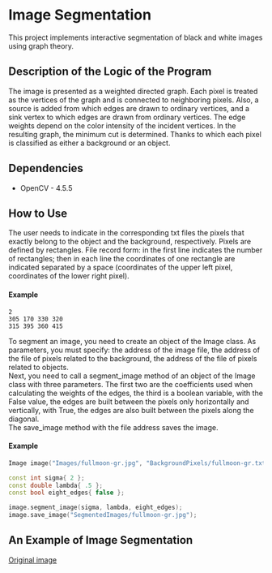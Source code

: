 # Image Segmentation
This project implements interactive segmentation of black and white images using graph theory.

## Description of the Logic of the Program
The image is presented as a weighted directed graph. Each pixel is treated as the vertices of the graph and is connected to neighboring pixels. Also, a source is added from which edges are drawn to ordinary vertices, and a sink vertex to which edges are drawn from ordinary vertices. The edge weights depend on the color intensity of the incident vertices. In the resulting graph, the minimum cut is determined. Thanks to which each pixel is classified as either a background or an object.

## Dependencies
- OpenCV - 4.5.5

## How to Use
The user needs to indicate in the corresponding txt files the pixels that exactly belong to the object and the background, respectively. Pixels are defined by rectangles. File record form: in the first line indicates the number of rectangles; then in each line the coordinates of one rectangle are indicated separated by a space (coordinates of the upper left pixel, coordinates of the lower right pixel).
#### Example
    2
    305 170 330 320
    315 395 360 415
To segment an image, you need to create an object of the Image class. As parameters, you must specify: the address of the image file, the address of the file of pixels related to the background, the address of the file of pixels related to objects. <br/> Next, you need to call a segment_image method of an object of the Image class with three parameters. The first two are the coefficients used when calculating the weights of the edges, the third is a boolean variable, with the False value, the edges are built between the pixels only horizontally and vertically, with True, the edges are also built between the pixels along the diagonal. <br/> The save_image method with the file address saves the image.
#### Example
```c++
Image image("Images/fullmoon-gr.jpg", "BackgroundPixels/fullmoon-gr.txt", "ObjectPixels/fullmoon-gr.txt");

const int sigma{ 2 };
const double lambda{ .5 };
const bool eight_edges{ false };

image.segment_image(sigma, lambda, eight_edges);
image.save_image("SegmentedImages/fullmoon-gr.jpg");
```
## An Example of Image Segmentation
[Original image](Images/fullmoon-gr.jpg)
